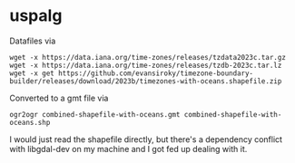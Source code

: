 # uspalg

Datafiles via

    wget -x https://data.iana.org/time-zones/releases/tzdata2023c.tar.gz
    wget -x https://data.iana.org/time-zones/releases/tzdb-2023c.tar.lz
    wget -x get https://github.com/evansiroky/timezone-boundary-builder/releases/download/2023b/timezones-with-oceans.shapefile.zip

Converted to a gmt file via

    ogr2ogr combined-shapefile-with-oceans.gmt combined-shapefile-with-oceans.shp

I would just read the shapefile directly, but there's a dependency conflict
with libgdal-dev on my machine and I got fed up dealing with it.
